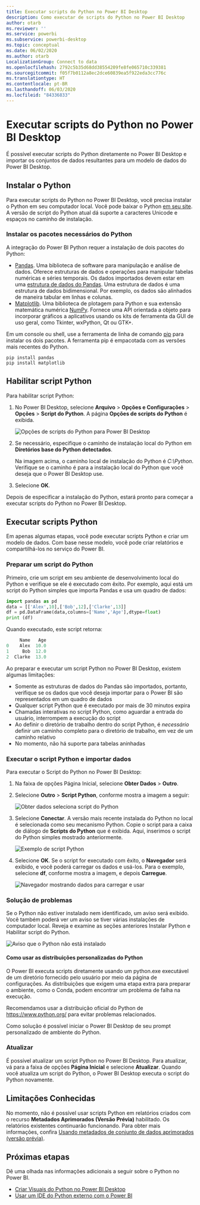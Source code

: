 ```yaml
---
title: Executar scripts do Python no Power BI Desktop
description: Como executar de scripts do Python no Power BI Desktop
author: otarb
ms.reviewer: ''
ms.service: powerbi
ms.subservice: powerbi-desktop
ms.topic: conceptual
ms.date: 06/02/2020
ms.author: otarb
LocalizationGroup: Connect to data
ms.openlocfilehash: 2792c5b35d68dd38554209fe8fe065710c339381
ms.sourcegitcommit: f05f7b0112a8ec2dce60839ea5f922eda3cc776c
ms.translationtype: HT
ms.contentlocale: pt-BR
ms.lasthandoff: 06/03/2020
ms.locfileid: "84336833"
---
```

# <a name="run-python-scripts-in-power-bi-desktop"></a>Executar scripts do Python no Power BI Desktop

É possível executar scripts do Python diretamente no Power BI Desktop e importar os conjuntos de dados resultantes para um modelo de dados do Power BI Desktop.

## <a name="install-python"></a>Instalar o Python

Para executar scripts do Python no Power BI Desktop, você precisa instalar o Python em seu computador local. Você pode baixar o Python [em seu site](https://www.python.org/). A versão de script do Python atual dá suporte a caracteres Unicode e espaços no caminho de instalação.

### <a name="install-required-python-packages"></a>Instalar os pacotes necessários do Python

A integração do Power BI Python requer a instalação de dois pacotes do Python:

* [Pandas](https://pandas.pydata.org/). Uma biblioteca de software para manipulação e análise de dados. Oferece estruturas de dados e operações para manipular tabelas numéricas e séries temporais. Os dados importados devem estar em uma [estrutura de dados do Pandas](https://www.tutorialspoint.com/python_pandas/python_pandas_dataframe.htm). Uma estrutura de dados é uma estrutura de dados bidimensional. Por exemplo, os dados são alinhados de maneira tabular em linhas e colunas.
* [Matplotlib](https://matplotlib.org/). Uma biblioteca de plotagem para Python e sua extensão matemática numérica [NumPy](https://www.numpy.org/). Fornece uma API orientada a objeto para incorporar gráficos a aplicativos usando os kits de ferramenta da GUI de uso geral, como Tkinter, wxPython, Qt ou GTK+.

Em um console ou shell, use a ferramenta de linha de comando [pip](https://pip.pypa.io/en/stable/) para instalar os dois pacotes. A ferramenta pip é empacotada com as versões mais recentes do Python.

```CMD
pip install pandas
pip install matplotlib
```

## <a name="enable-python-scripting"></a>Habilitar script Python

Para habilitar script Python:

1. No Power BI Desktop, selecione **Arquivo** > **Opções e Configurações** > **Opções** > **Script do Python**. A página **Opções de scripts do Python** é exibida.

   ![Opções de scripts do Python para Power BI Desktop](media/desktop-python-scripts/python-scripts-7.png)

1. Se necessário, especifique o caminho de instalação local do Python em **Diretórios base do Python detectados**.

   Na imagem acima, o caminho local de instalação do Python é *C:\Python*. Verifique se o caminho é para a instalação local do Python que você deseja que o Power BI Desktop use.

1. Selecione **OK**.

Depois de especificar a instalação do Python, estará pronto para começar a executar scripts do Python no Power BI Desktop.

## <a name="run-python-scripts"></a>Executar scripts Python

Em apenas algumas etapas, você pode executar scripts Python e criar um modelo de dados. Com base nesse modelo, você pode criar relatórios e compartilhá-los no serviço do Power BI.

### <a name="prepare-a-python-script"></a>Preparar um script do Python

Primeiro, crie um script em seu ambiente de desenvolvimento local do Python e verifique se ele é executado com êxito. Por exemplo, aqui está um script do Python simples que importa Pandas e usa um quadro de dados:

```python
import pandas as pd
data = [['Alex',10],['Bob',12],['Clarke',13]]
df = pd.DataFrame(data,columns=['Name','Age'],dtype=float)
print (df)
```

Quando executado, este script retorna:

```python
     Name   Age
0    Alex  10.0
1     Bob  12.0
2  Clarke  13.0
```

Ao preparar e executar um script Python no Power BI Desktop, existem algumas limitações:

* Somente as estruturas de dados do Pandas são importados, portanto, verifique se os dados que você deseja importar para o Power BI são representados em um quadro de dados
* Qualquer script Python que é executado por mais de 30 minutos expira
* Chamadas interativas no script Python, como aguardar a entrada do usuário, interrompem a execução do script
* Ao definir o diretório de trabalho dentro do script Python, é *necessário* definir um caminho completo para o diretório de trabalho, em vez de um caminho relativo
* No momento, não há suporte para tabelas aninhadas

### <a name="run-your-python-script-and-import-data"></a>Executar o script Python e importar dados

Para executar o Script do Python no Power BI Desktop:

1. Na faixa de opções Página Inicial, selecione **Obter Dados** > **Outro**.

1. Selecione **Outro** > **Script Python**, conforme mostra a imagem a seguir:

   ![Obter dados seleciona script do Python](media/desktop-python-scripts/python-scripts-1.png)

1. Selecione **Conectar**. A versão mais recente instalada do Python no local é selecionada como seu mecanismo Python. Copie o script para a caixa de diálogo de **Scripts do Python** que é exibida. Aqui, inserimos o script do Python simples mostrado anteriormente.

   ![Exemplo de script Python](media/desktop-python-scripts/python-scripts-6.png)

1. Selecione **OK**. Se o script for executado com êxito, o **Navegador** será exibido, e você poderá carregar os dados e usá-los. Para o exemplo, selecione **df**, conforme mostra a imagem, e depois **Carregue**.

   ![Navegador mostrando dados para carregar e usar](media/desktop-python-scripts/python-scripts-5.png) 

### <a name="troubleshooting"></a>Solução de problemas

Se o Python não estiver instalado nem identificado, um aviso será exibido. Você também poderá ver um aviso se tiver várias instalações de computador local. Reveja e examine as seções anteriores Instalar Python e Habilitar script do Python.

![Aviso que o Python não está instalado](media/desktop-python-scripts/python-scripts-3.png)

#### <a name="using-custom-python-distributions"></a>Como usar as distribuições personalizadas do Python

O Power BI executa scripts diretamente usando um python.exe executável de um diretório fornecido pelo usuário por meio da página de configurações. As distribuições que exigem uma etapa extra para preparar o ambiente, como o Conda, podem encontrar um problema de falha na execução.

Recomendamos usar a distribuição oficial do Python de https://www.python.org/ para evitar problemas relacionados.

Como solução é possível iniciar o Power BI Desktop de seu prompt personalizado de ambiente do Python.

### <a name="refresh"></a>Atualizar

É possível atualizar um script Python no Power BI Desktop. Para atualizar, vá para a faixa de opções **Página Inicial** e selecione **Atualizar**. Quando você atualiza um script do Python, o Power BI Desktop executa o script do Python novamente.

## <a name="known-limitations"></a>Limitações Conhecidas

No momento, não é possível usar scripts Python em relatórios criados com o recurso **Metadados Aprimorados (Versão Prévia)** habilitado. Os relatórios existentes continuarão funcionando. Para obter mais informações, confira [Usando metadados de conjunto de dados aprimorados (versão prévia)](desktop-enhanced-dataset-metadata.md). 

## <a name="next-steps"></a>Próximas etapas

Dê uma olhada nas informações adicionais a seguir sobre o Python no Power BI.

* [Criar Visuais do Python no Power BI Desktop](desktop-python-visuals.md)
* [Usar um IDE do Python externo com o Power BI](desktop-python-ide.md)
